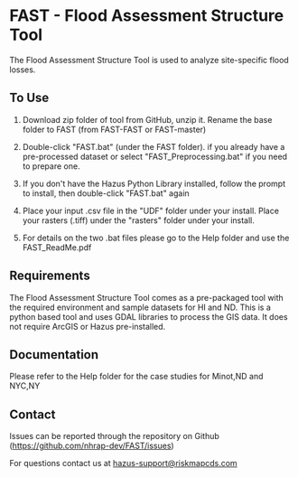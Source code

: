 # FAST - Flood Assessment Structure Tool

The Flood Assessment Structure Tool is used to analyze site-specific flood losses.

## To Use

1. Download zip folder of tool from GitHub, unzip it. Rename the base folder to FAST (from FAST-FAST or FAST-master)

2. Double-click "FAST.bat" (under the FAST folder). if you already have a pre-processed dataset or select "FAST_Preprocessing.bat" if you need to prepare one.

3. If you don't have the Hazus Python Library installed, follow the prompt to install, then double-click "FAST.bat" again

4. Place your input .csv file in the "UDF" folder under your install. Place your rasters (.tiff) under the "rasters" folder under your install.

4. For details on the two .bat files please go to the Help folder and use the FAST_ReadMe.pdf

## Requirements

The Flood Assessment Structure Tool comes as a pre-packaged tool with the required environment and sample datasets for HI and ND. This is a python based tool and uses GDAL libraries to process the GIS data. It does not require ArcGIS or Hazus pre-installed.  

## Documentation

Please refer to the Help folder for the case studies for Minot,ND and NYC,NY

## Contact

Issues can be reported through the repository on Github (https://github.com/nhrap-dev/FAST/issues)

For questions contact us at hazus-support@riskmapcds.com
